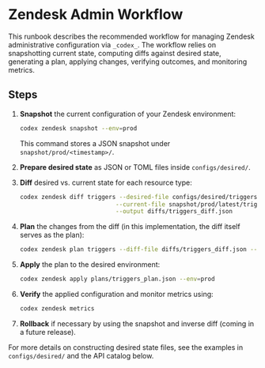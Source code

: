 # Zendesk Admin Workflow

This runbook describes the recommended workflow for managing Zendesk
administrative configuration via `_codex_`. The workflow relies on
snapshotting current state, computing diffs against desired state,
generating a plan, applying changes, verifying outcomes, and
monitoring metrics.

## Steps

1. **Snapshot** the current configuration of your Zendesk environment:
   ```bash
   codex zendesk snapshot --env=prod
   ```
   This command stores a JSON snapshot under `snapshot/prod/<timestamp>/`.

2. **Prepare desired state** as JSON or TOML files inside `configs/desired/`.

3. **Diff** desired vs. current state for each resource type:
   ```bash
   codex zendesk diff triggers --desired-file configs/desired/triggers.json \
                              --current-file snapshot/prod/latest/triggers.json \
                              --output diffs/triggers_diff.json
   ```

4. **Plan** the changes from the diff (in this implementation, the diff
   itself serves as the plan):
   ```bash
   codex zendesk plan triggers --diff-file diffs/triggers_diff.json --output plans/triggers_plan.json
   ```

5. **Apply** the plan to the desired environment:
   ```bash
   codex zendesk apply plans/triggers_plan.json --env=prod
   ```

6. **Verify** the applied configuration and monitor metrics using:
   ```bash
   codex zendesk metrics
   ```

7. **Rollback** if necessary by using the snapshot and inverse diff (coming in a future release).

For more details on constructing desired state files, see the examples in
`configs/desired/` and the API catalog below.

